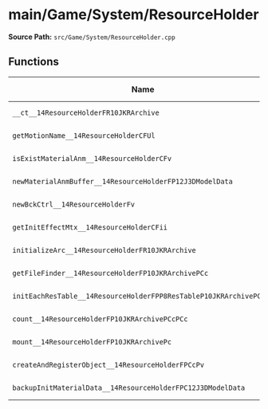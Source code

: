# main/Game/System/ResourceHolder

**Source Path:** `src/Game/System/ResourceHolder.cpp`

## Functions

| Name | Address | Match % |
|------|---------|---------|
| `__ct__14ResourceHolderFR10JKRArchive` | `0x803A7448` | :x: (0.0%) |
| `getMotionName__14ResourceHolderCFUl` | `0x803A7574` | :x: (0.0%) |
| `isExistMaterialAnm__14ResourceHolderCFv` | `0x803A7590` | :x: (0.0%) |
| `newMaterialAnmBuffer__14ResourceHolderFP12J3DModelData` | `0x803A75E0` | :x: (0.0%) |
| `newBckCtrl__14ResourceHolderFv` | `0x803A7650` | :x: (0.0%) |
| `getInitEffectMtx__14ResourceHolderCFii` | `0x803A76B4` | :x: (0.0%) |
| `initializeArc__14ResourceHolderFR10JKRArchive` | `0x803A76CC` | :x: (0.0%) |
| `getFileFinder__14ResourceHolderFP10JKRArchivePCc` | `0x803A7858` | :x: (0.0%) |
| `initEachResTable__14ResourceHolderFPP8ResTableP10JKRArchivePCPCc` | `0x803A7884` | :x: (0.0%) |
| `count__14ResourceHolderFP10JKRArchivePCcPCc` | `0x803A7920` | :x: (0.0%) |
| `mount__14ResourceHolderFP10JKRArchivePc` | `0x803A7A20` | :x: (0.0%) |
| `createAndRegisterObject__14ResourceHolderFPCcPv` | `0x803A7B64` | :x: (0.0%) |
| `backupInitMaterialData__14ResourceHolderFPC12J3DModelData` | `0x803A7EF8` | :x: (0.0%) |